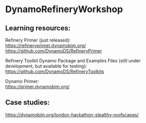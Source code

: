 # DynamoRefineryWorkshop


## Learning resources:
Refinery Primer (just released):<br/>
https://refineryprimer.dynamobim.org/<br/>
https://github.com/DynamoDS/RefineryPrimer<br/>

Refinery Toolkit Dynamo Package and Examples Files (still under development, but available
for testing):<br/>
https://github.com/DynamoDS/RefineryToolkits<br/>

Dynamo Primer:<br/>
https://primer.dynamobim.org/<br/>

## Case studies:<br/>
https://dynamobim.org/london-hackathon-stealthy-roofscapes/<br/>
